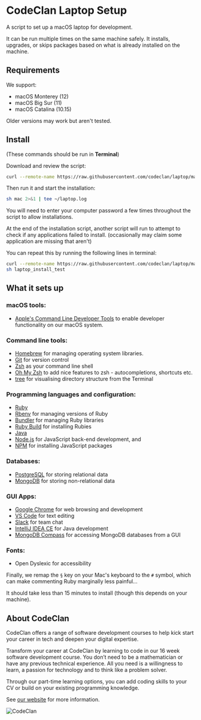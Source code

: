 # CodeClan Laptop Setup

A script to set up a macOS laptop for development.

It can be run multiple times on the same machine safely. It installs, upgrades, or skips packages based on what is already installed on the machine.

## Requirements

We support:

* macOS Monterey (12)
* macOS Big Sur (11)
* macOS Catalina (10.15)

Older versions may work but aren't tested.

## Install

(These commands should be run in **Terminal**)

Download and review the script:

```sh
curl --remote-name https://raw.githubusercontent.com/codeclan/laptop/master/mac
```

Then run it and start the installation:

```sh
sh mac 2>&1 | tee ~/laptop.log
```

You will need to enter your computer password a few times throughout the script to allow installations.

At the end of the installation script, another script will run to attempt to check if any applications failed to install. (occasionally may claim some application are missing that aren't)

You can repeat this by running the following lines in terminal:

```sh
curl --remote-name https://raw.githubusercontent.com/codeclan/laptop/master/laptop_install_test
sh laptop_install_test
```
## What it sets up

### macOS tools:

* [Apple's Command Line Developer Tools](https://developer.apple.com/) to enable developer functionality on our macOS system.

### Command line tools:

* [Homebrew](http://brew.sh/) for managing operating system libraries.
* [Git](https://git-scm.com/) for version control
* [Zsh](http://www.zsh.org/) as your command line shell
* [Oh My Zsh](https://github.com/robbyrussell/oh-my-zsh) to add nice features to zsh - autocompletions, shortcuts etc.
* [tree](https://linux.die.net/man/1/tree) for visualising directory structure from the Terminal

### Programming languages and configuration:

* [Ruby](https://www.ruby-lang.org/en/)
* [Rbenv](https://github.com/sstephenson/rbenv) for managing versions of Ruby
* [Bundler](http://bundler.io/) for managing Ruby libraries
* [Ruby Build](https://github.com/sstephenson/rbenv) for installing Rubies
* [Java](https://java.com/en/)
* [Node.js](http://nodejs.org/) for JavaScript back-end development, and
* [NPM](https://www.npmjs.org/) for installing JavaScript packages

### Databases:

* [PostgreSQL](http://www.postgresql.org/) for storing relational data
* [MongoDB](https://www.mongodb.com/) for storing non-relational data

### GUI Apps:

* [Google Chrome](https://www.google.com/chrome/) for web browsing and development
* [VS Code](https://code.visualstudio.com/) for text editing
* [Slack](https://slack.com) for team chat
* [IntelliJ IDEA CE](https://www.jetbrains.com/idea/) for Java development
* [MongoDB Compass](https://www.mongodb.com/products/compass) for accessing MongoDB databases from a GUI

### Fonts:
* Open Dyslexic for accessibility

Finally, we remap the `§` key on your Mac's keyboard to the `#` symbol, which can make commenting Ruby marginally less painful...

It should take less than 15 minutes to install (though this depends on your machine).

## About CodeClan

CodeClan offers a range of software development courses to help kick start your career in tech and deepen your digital expertise.

Transform your career at CodeClan by learning to code in our 16 week software development course. You don’t need to be a mathematician or have any previous technical experience. All you need is a willingness to learn, a passion for technology and to think like a problem solver.

Through our part-time learning options, you can add coding skills to your CV or build on your existing programming knowledge.

See [our website](https://codeclan.com) for more information.

![CodeClan](https://codeclan.com/wp-content/uploads/2016/03/favicon.png)
